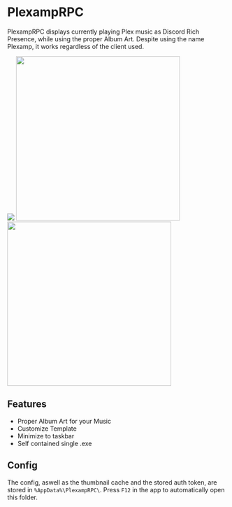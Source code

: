 # PlexampRPC
PlexampRPC displays currently playing Plex music as Discord Rich Presence, while using the proper Album Art. Despite using the name Plexamp, it works regardless of the client used.

<p float="left">
<img src="https://user-images.githubusercontent.com/13797470/235322615-94e4ac16-e7ce-4dd4-b7e0-7b8b2de262a9.png" />
<img src="https://i.imgur.com/2syfqbT.png" height="375" />
<img src="https://i.imgur.com/decQuxm.png" height="375" />
</p>

## Features
- Proper Album Art for your Music
- Customize Template
- Minimize to taskbar
- Self contained single .exe

## Config
The config, aswell as the thumbnail cache and the stored auth token, are stored in `%AppData%\PlexampRPC\`. Press `F12` in the app to automatically open this folder.
